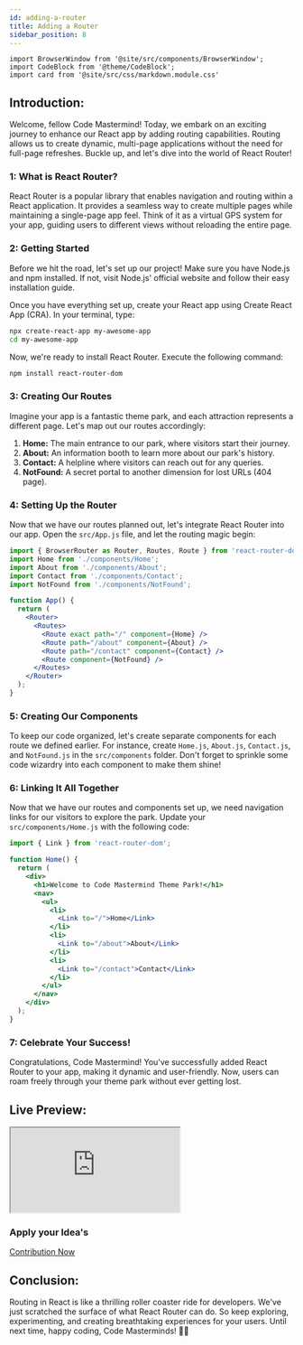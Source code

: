 ```yaml
---
id: adding-a-router
title: Adding a Router
sidebar_position: 8
---
```


```mdx-code-block
import BrowserWindow from '@site/src/components/BrowserWindow';
import CodeBlock from '@theme/CodeBlock';
import card from '@site/src/css/markdown.module.css'
```

## Introduction:
Welcome, fellow Code Mastermind! Today, we embark on an exciting journey to enhance our React app by adding routing capabilities. Routing allows us to create dynamic, multi-page applications without the need for full-page refreshes. Buckle up, and let's dive into the world of React Router!

### 1: What is React Router?
React Router is a popular library that enables navigation and routing within a React application. It provides a seamless way to create multiple pages while maintaining a single-page app feel. Think of it as a virtual GPS system for your app, guiding users to different views without reloading the entire page.

### 2: Getting Started
Before we hit the road, let's set up our project! Make sure you have Node.js and npm installed. If not, visit Node.js' official website and follow their easy installation guide.

Once you have everything set up, create your React app using Create React App (CRA). In your terminal, type:

```bash
npx create-react-app my-awesome-app
cd my-awesome-app
```

Now, we're ready to install React Router. Execute the following command:

```bash
npm install react-router-dom
```

### 3: Creating Our Routes
Imagine your app is a fantastic theme park, and each attraction represents a different page. Let's map out our routes accordingly:

1. **Home:** The main entrance to our park, where visitors start their journey.
2. **About:** An information booth to learn more about our park's history.
3. **Contact:** A helpline where visitors can reach out for any queries.
4. **NotFound:** A secret portal to another dimension for lost URLs (404 page).

### 4: Setting Up the Router
Now that we have our routes planned out, let's integrate React Router into our app. Open the `src/App.js` file, and let the routing magic begin:

```jsx title="src/App.js"
import { BrowserRouter as Router, Routes, Route } from 'react-router-dom';
import Home from './components/Home';
import About from './components/About';
import Contact from './components/Contact';
import NotFound from './components/NotFound';

function App() {
  return (
    <Router>
      <Routes>
        <Route exact path="/" component={Home} />
        <Route path="/about" component={About} />
        <Route path="/contact" component={Contact} />
        <Route component={NotFound} />
      </Routes>
    </Router>
  );
}
```

### 5: Creating Our Components
To keep our code organized, let's create separate components for each route we defined earlier. For instance, create `Home.js`, `About.js`, `Contact.js`, and `NotFound.js` in the `src/components` folder. Don't forget to sprinkle some code wizardry into each component to make them shine!

### 6: Linking It All Together
Now that we have our routes and components set up, we need navigation links for our visitors to explore the park. Update your `src/components/Home.js` with the following code:

```jsx title="src/components/Home.js"
import { Link } from 'react-router-dom';

function Home() {
  return (
    <div>
      <h1>Welcome to Code Mastermind Theme Park!</h1>
      <nav>
        <ul>
          <li>
            <Link to="/">Home</Link>
          </li>
          <li>
            <Link to="/about">About</Link>
          </li>
          <li>
            <Link to="/contact">Contact</Link>
          </li>
        </ul>
      </nav>
    </div>
  );
}
```
### 7: Celebrate Your Success!
Congratulations, Code Mastermind! You've successfully added React Router to your app, making it dynamic and user-friendly. Now, users can roam freely through your theme park without ever getting lost.

## Live Preview:

<!-- <iframe src="https://codesandbox.io/embed/github/React-js-Mastery/react-app/main?autoresize=1&fontsize=14&hidenavigation=1&theme=dark" style={{
            width: '100%',
            height: '600px',
            border: '0',
            borderRadius: 8,
            overflow: 'hidden',
            position: 'static',
            zIndex: 0,
          }} title="React App"
          allow="geolocation; microphone; camera; midi; vr; accelerometer; gyroscope; payment; ambient-light-sensor; encrypted-media; usb"
          sandbox="allow-modals allow-forms allow-popups allow-scripts allow-same-origin"
    ></iframe> -->


<iframe src="https://codesandbox.io/embed/github/Ajay-Dhangar/react-blog-app/main?autoresize=1&fontsize=14&hidenavigation=1&theme=dark" style={{
            width: '100%',
            height: '600px',
            border: '0',
            borderRadius: 8,
            overflow: 'hidden',
            position: 'static',
            zIndex: 0,
          }} title="React App"
          allow="geolocation; microphone; camera; midi; vr; accelerometer; gyroscope; payment; ambient-light-sensor; encrypted-media; usb"
          sandbox="allow-modals allow-forms allow-popups allow-scripts allow-same-origin"
    ></iframe>

### Apply your Idea's

[Contribution Now](https://github.com/Ajay-Dhangar/react-blog-app/tree/main/)

## Conclusion:
Routing in React is like a thrilling roller coaster ride for developers. We've just scratched the surface of what React Router can do. So keep exploring, experimenting, and creating breathtaking experiences for your users. Until next time, happy coding, Code Masterminds! 🎢🚀
